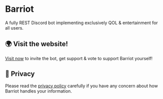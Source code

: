 # Barriot
A fully REST Discord bot implementing exclusively QOL &amp; entertainment for all users.

## 🌍 Visit the website!

[Visit now](https://barriot.xyz) to invite the bot, get support & vote to support Barriot yourself!

## 🔏 Privacy

Please read the [privacy policy](https://github.com/Rozen4334/Barriot/blob/master/PRIVACY.md) carefully if you have any concern about how Barriot handles your information.
